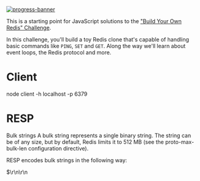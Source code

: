 [![progress-banner](https://backend.codecrafters.io/progress/redis/df7cf856-106d-4db7-b274-2e6f066b2d9c)](https://app.codecrafters.io/users/codecrafters-bot?r=2qF)

This is a starting point for JavaScript solutions to the
["Build Your Own Redis" Challenge](https://codecrafters.io/challenges/redis).

In this challenge, you'll build a toy Redis clone that's capable of handling
basic commands like `PING`, `SET` and `GET`. Along the way we'll learn about
event loops, the Redis protocol and more.

# Client
node client -h localhost -p 6379

# RESP
Bulk strings
A bulk string represents a single binary string. The string can be of any size, but by default, Redis limits it to 512 MB (see the proto-max-bulk-len configuration directive).

RESP encodes bulk strings in the following way:

$<length>\r\n<data>\r\n
